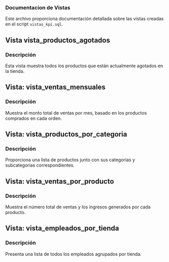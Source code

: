 ### Documentacion de Vistas

Este archivo proporciona documentación detallada sobre las vistas creadas en el script `vistas_kpi.sql`.

## Vista vista_productos_agotados
### Descripción
Esta vista muestra todos los productos que están actualmente agotados en la tienda.

## Vista: vista_ventas_mensuales
### Descripción 
Muestra el monto total de ventas por mes, basado en los productos comprados en cada orden.

## Vista: vista_productos_por_categoria
### Descripción
Proporciona una lista de productos junto con sus categorías y subcategorías correspondientes.

## Vista: vista_ventas_por_producto
### Descripción
Muestra el número total de ventas y los ingresos generados por cada producto.

## Vista: vista_empleados_por_tienda
### Descripción
Presenta una lista de todos los empleados agrupados por tienda.
